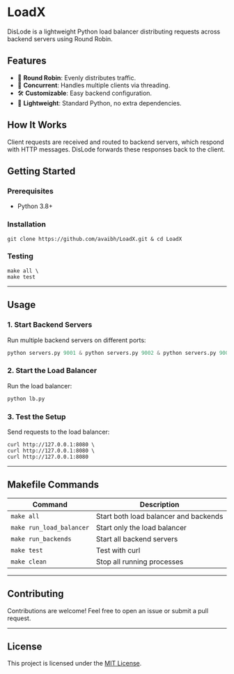 # LoadX

DisLode is a lightweight Python load balancer distributing requests across backend servers using Round Robin.

## Features

- 🔄 **Round Robin**: Evenly distributes traffic.
- 🚀 **Concurrent**: Handles multiple clients via threading.
- 🛠️ **Customizable**: Easy backend configuration.
- 📜 **Lightweight**: Standard Python, no extra dependencies.

## How It Works

Client requests are received and routed to backend servers, which respond with HTTP messages. DisLode forwards these responses back to the client.

## Getting Started

### Prerequisites
- Python 3.8+

### Installation

```
git clone https://github.com/avaibh/LoadX.git & cd LoadX
```

### Testing
```
make all \
make test
```

---

## Usage

### 1. Start Backend Servers
Run multiple backend servers on different ports:
```python
python servers.py 9001 & python servers.py 9002 & python servers.py 9003 &
```

### 2. Start the Load Balancer
Run the load balancer:
```python
python lb.py
```

### 3. Test the Setup
Send requests to the load balancer:
```
curl http://127.0.0.1:8080 \
curl http://127.0.0.1:8080 \
curl http://127.0.0.1:8080
```


---

## Makefile Commands

| Command                  | Description                           |
| ------------------------ | ------------------------------------- |
| `make all`               | Start both load balancer and backends |
| `make run_load_balancer` | Start only the load balancer          |
| `make run_backends`      | Start all backend servers             |
| `make test`              | Test with curl                        |
| `make clean`             | Stop all running processes            |

---

## Contributing

Contributions are welcome! Feel free to open an issue or submit a pull request.

---

## License

This project is licensed under the [MIT License](LICENSE).
